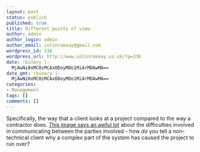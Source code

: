 ```yaml
---
layout: post
status: publish
published: true
title: Different points of view
author: admin
author_login: admin
author_email: colinramsay@gmail.com
wordpress_id: 336
wordpress_url: http://www.colinramsay.co.uk/?p=336
date: !binary |-
  MjAwNi0xMC0zMCAxODoyMDo1MiArMDAwMA==
date_gmt: !binary |-
  MjAwNi0xMC0zMCAxODoyMDo1MiArMDAwMA==
categories:
- Management
tags: []
comments: []
---
```

<p>Specifically, the way that a client looks at a project compared to the way a contractor does. <a href="http://blog.amber.org/2006/09/02/software-engineering/">This image says an awful lot</a> about the difficulties involved in communicating between the parties involved - how <em>do</em> you tell a non-technical client why a complex part of the system has caused the project to run over?</p>
